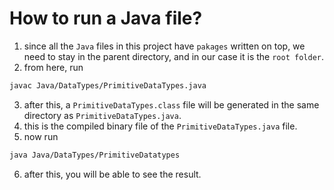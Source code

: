 # How to run a Java file?

1. since all the `Java` files in this project have `pakages` written on top, we need to stay in the parent directory, and in our case it is the `root folder`.
2. from here, run

```bash
javac Java/DataTypes/PrimitiveDataTypes.java
```

3. after this, a `PrimitiveDataTypes.class` file will be generated in the same directory as `PrimitiveDataTypes.java`.
4. this is the compiled binary file of the `PrimitiveDataTypes.java` file.
5. now run

```bash
java Java/DataTypes/PrimitiveDatatypes
```

6. after this, you will be able to see the result.
